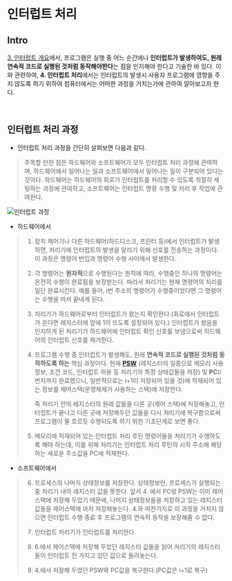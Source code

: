 # 인터럽트 처리

## Intro

[3. 인터럽트 개요](https://github.com/kmkim2689/CS/blob/main/OS/3.%20%EC%9D%B8%ED%84%B0%EB%9F%BD%ED%8A%B8%20%EA%B0%9C%EC%9A%94.md)에서, 프로그램은 실행 중 어느 순간에나 **인터럽트가 발생하여도, 원래 연속적 코드로 실행된 것처럼 동작해야한다**는 점을 인지해야 한다고 기술한 바 있다. 이와 관련하여, **4. 인터럽트 처리**에서는 인터럽트의 발생시 사용자 프로그램에 영향을 주지 않도록 하기 위하여 컴퓨터에서는 어떠한 과정을 거치는가에 관하여 알아보고자 한다.

<br/>

## 인터럽트 처리 과정

* 인터럽트 처리 과정을 간단히 살펴보면 다음과 같다. 
> 주목할 만한 점은 하드웨어와 소프트웨어가 모두 인터럽트 처리 과정에 관여하며, 하드웨어에서 일어나는 일과 소프트웨어에서 일어나는 일이 구분되어 있다는 것이다. 하드웨어는 하드웨어의 회로가 인터럽트를 처리할 수 있도록 적절히 세팅하는 과정에 관여하고, 소프트웨어는 인터럽트 명령 수행 및 처리 후 작업에 관여한다.

![인터럽트 과정](https://user-images.githubusercontent.com/101035437/186325744-b191056e-6bdb-46e0-a16c-22ae73c2797b.png)

* 하드웨어에서

> 1. 장치 제어기나 다른 하드웨어(하드디스크, 프린터 등)에서 인터럽트가 발생하면, 처리기에 인터럽트의 발생을 알리기 위해 신호를 전송하는 과정이다. 이 과정은 명령어 반입과 명령어 수행 사이에서 발생한다.
> 
> 2. 각 명령어는 **원자적**으로 수행된다는 원칙에 따라, 수행중인 하나의 명령어는 온전히 수행이 완료됨을 보장받는다. 따라서 처리기는 현재 명령어의 처리를 일단 완료시킨다. 예를 들어, i번 주소의 명령어가 수행중이었다면 그 명령어는 수행을 마저 끝내게 된다.
> 
> 3. 처리기가 하드웨어로부터 인터럽트가 왔는지 확인한다.(회로에서 인터럽트가 온다면 레지스터에 앞에 1이 뜨도록 설정되어 있다.) 인터럽트가 왔음을 인지하게 된 처리기가 하드웨어에 인터럽트 확인 신호를 보냄으로써 하드웨어의 인터럽트 신호를 제거한다.
> 
> 4. 프로그램 수행 중 인터럽트가 발생해도, 원래 **연속적 코드로 실행된 것처럼 동작하도록 하는** 핵심 과정이다. 현재 **[PSW](https://en.wikipedia.org/wiki/Program_status_word)** (레지스터의 일종으로 메모리 사용 정보, 조건 코드, 인터럽트 허용 등 처리기의 특정 상태값들을 저장) 및 **PC**(i번지까지 완료했으니, 일반적으로는 i+1이 저장되어 있을 것)에 적재되어 있는 정보를 제어스택(운영체제가 사용하는 스택)에 저장한다.
> 
>     즉 처리기 안의 레지스터의 원래 값들을 다른 곳(제어 스택)에 저장해놓고, 
>     인터럽트가 끝나고 다른 곳에 저장해두던 값들을 다시 처리기에 복구함으로써 프로그램이 물 흐르듯 수행되도록 하기 위한 기초단계로 보면 좋다.
> 
> 5. 메모리에 적재되어 있는 인터럽트 처리 루틴 명령어들을 처리기가 수행하도록 해야 하는데, 이를 위해 처리기는 인터럽트 처리 루틴의 시작 주소에 해당하는 새로운 주소값을 PC에 적재한다.

* 소프트웨어에서

> 6. 프로세스의 나머지 상태정보를 저장한다. 상태정보란, 프로세스가 실행되는 중 처리기 내의 레지스터 값을 뜻한다. 앞서 4. 에서 PC랑 PSW는 이미 제어스택에 저장해 두었기 때문에, 나머지 상태정보들을 저장하고 있는 레지스터 값들을 제어스택에 마저 저장해놓는다. 4.와 마찬가지로 이 과정을 거치지 않으면 인터럽트 수행 종료 후 프로그램의 연속적 동작을 보장해줄 수 없다.
> 
> 7. 인터럽트 처리기가 인터럽트를 처리한다.
> 
> 8. 6.에서 제어스택에 저장해 두었던 레지스터 값들을 읽어 처리기의 레지스터들이 인터럽트 전 가지고 있던 값으로 돌려놓는다.
> 
> 9. 4.에서 저장해 두었던 PSW와 PC값을 복구한다.(PC값은 i+1로 복구)
